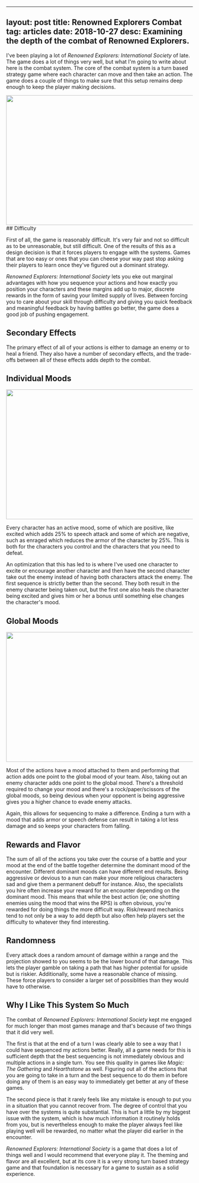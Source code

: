 
---
layout: post
title: Renowned Explorers Combat
tag: articles
date: 2018-10-27
desc: Examining the depth of the combat of Renowned Explorers.
---


I've been playing a lot of *Renowned Explorers: International Society* of late. The game does a lot of things very well, but what I'm going to write about here is the combat system. The core of the combat system is a turn based strategy game where each character can move and then take an action. The game does a couple of things to make sure that this setup remains deep enough to keep the player making decisions.

<img src="/blogImages/renowned1.png" width="700px" height="350px" />
## Difficulty

First of all, the game is reasonably difficult. It's very fair and not so difficult as to be unreasonable, but still difficult. One of the results of this as a design decision is that it forces players to engage with the systems. Games that are too easy or ones that you can cheese your way past stop asking their players to learn once they've figured out a dominant strategy.


*Renowned Explorers: International Society* lets you eke out marginal advantages with how you sequence your actions and how exactly you position your characters and these margins add up to major, discrete rewards in the form of saving your limited supply of lives. Between forcing you to care about your skill through difficulty and giving you quick feedback and meaningful feedback by having battles go better, the game does a good job of pushing engagement.

## Secondary Effects

The primary effect of all of your actions is either to damage an enemy or to heal a friend. They also have a number of secondary effects, and the trade-offs between all of these effects adds depth to the combat.

## Individual Moods
<img src="/blogImages/renowned2.png" width="700px" height="350px" />

Every character has an active mood, some of which are positive, like excited which adds 25% to speech attack and some of which are negative, such as enraged which reduces the armor of the character by 25%. This is both for the characters you control and the characters that you need to defeat.


An optimization that this has led to is where I've used one character to excite or encourage another character and then have the second character take out the enemy instead of having both characters attack the enemy. The first sequence is strictly better than the second. They both result in the enemy character being taken out, but the first one also heals the character being excited and gives him or her a bonus until something else changes the character's mood.

## Global Moods
<img src="/blogImages/renowned3.png" width="700px" height="350px" />

Most of the actions have a mood attached to them and performing that action adds one point to the global mood of your team. Also, taking out an enemy character adds one point to the global mood. There's a threshold required to change your mood and there's a rock/paper/scissors of the global moods, so being devious when your opponent is being aggressive gives you a higher chance to evade enemy attacks.


Again, this allows for sequencing to make a difference. Ending a turn with a mood that adds armor or speech defense can result in taking a lot less damage and so keeps your characters from falling.

## Rewards and Flavor

The sum of all of the actions you take over the course of a battle and your mood at the end of the battle together determine the dominant mood of the encounter. Different dominant moods can have different end results. Being aggressive or devious to a nun can make your more religious characters sad and give them a permanent debuff for instance. Also, the specialists you hire often increase your reward for an encounter depending on the dominant mood. This means that while the best action (ie; one shotting enemies using the mood that wins the RPS) is often obvious, you're rewarded for doing things the more difficult way. Risk/reward mechanics tend to not only be a way to add depth but also often help players set the difficulty to whatever they find interesting.

## Randomness

Every attack does a random amount of damage within a range and the projection showed to you seems to be the lower bound of that damage. This lets the player gamble on taking a path that has higher potential for upside but is riskier. Additionally, some have a reasonable chance of missing. These force players to consider a larger set of possiblities than they would have to otherwise.

## Why I Like This System So Much

The combat of *Renowned Explorers: International Society* kept me engaged for much longer than most games manage and that's because of two things that it did very well.


The first is that at the end of a turn I was clearly able to see a way that I could have sequenced my actions better. Really, all a game needs for this is sufficient depth that the best sequencing is not immediately obvious and multiple actions in a single turn. You see this quality in games like *Magic: The Gathering* and *Hearthstone* as well. Figuring out all of the actions that you are going to take in a turn and the best sequence to do them in before doing any of them is an easy way to immediately get better at any of these games.


The second piece is that it rarely feels like any mistake is enough to put you in a situation that you cannot recover from. The degree of control that you have over the systems is quite substantial. This is hurt a little by my biggest issue with the system, which is how much information it routinely holds from you, but is nevertheless enough to make the player always feel like playing well will be rewarded, no matter what the player did earlier in the encounter.


*Renowned Explorers: International Society* is a game that does a lot of things well and I would recommend that everyone play it. The theming and flavor are all excellent, but at its core it is a very strong turn based strategy game and that foundation is necessary for a game to sustain as a solid experience.

